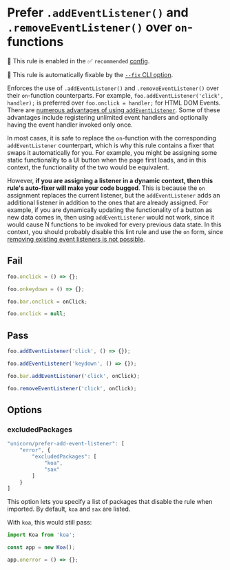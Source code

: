 # Prefer `.addEventListener()` and `.removeEventListener()` over `on`-functions

💼 This rule is enabled in the ✅ `recommended` [config](https://github.com/sindresorhus/eslint-plugin-unicorn#preset-configs).

🔧 This rule is automatically fixable by the [`--fix` CLI option](https://eslint.org/docs/latest/user-guide/command-line-interface#--fix).

<!-- end auto-generated rule header -->
<!-- Do not manually modify this header. Run: `npm run fix:eslint-docs` -->

Enforces the use of `.addEventListener()` and `.removeEventListener()` over their `on`-function counterparts. For example, `foo.addEventListener('click', handler);` is preferred over `foo.onclick = handler;` for HTML DOM Events. There are [numerous advantages of using `addEventListener`](https://stackoverflow.com/questions/6348494/addeventlistener-vs-onclick/35093997#35093997). Some of these advantages include registering unlimited event handlers and optionally having the event handler invoked only once.

In most cases, it is safe to replace the `on`-function with the corresponding `addEventListener` counterpart, which is why this rule contains a fixer that swaps it automatically for you. For example, you might be assigning some static functionality to a UI button when the page first loads, and in this context, the functionality of the two would be equivalent.

However, __if you are assigning a listener in a dynamic context, then this rule's auto-fixer will make your code bugged__. This is because the `on` assignment replaces the current listener, but the `addEventListener` adds an additional listener in addition to the ones that are already assigned. For example, if you are dynamically updating the functionality of a button as new data comes in, then using `addEventListener` would not work, since it would cause N functions to be invoked for every previous data state. In this context, you should probably disable this lint rule and use the `on` form, since [removing existing event listeners is not possible](https://stackoverflow.com/questions/9251837/how-to-remove-all-listeners-in-an-element).

## Fail

```js
foo.onclick = () => {};
```

```js
foo.onkeydown = () => {};
```

```js
foo.bar.onclick = onClick;
```

```js
foo.onclick = null;
```

## Pass

```js
foo.addEventListener('click', () => {});
```

```js
foo.addEventListener('keydown', () => {});
```

```js
foo.bar.addEventListener('click', onClick);
```

```js
foo.removeEventListener('click', onClick);
```

## Options

### excludedPackages

```js
"unicorn/prefer-add-event-listener": [
	"error", {
		"excludedPackages": [
			"koa",
			"sax"
		]
	}
]
```

This option lets you specify a list of packages that disable the rule when imported. By default, `koa` and `sax` are listed.

With `koa`, this would still pass:

```js
import Koa from 'koa';

const app = new Koa();

app.onerror = () => {};
```
